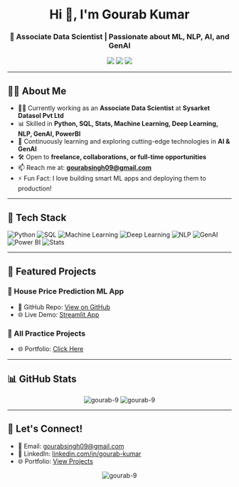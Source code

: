 <h1 align="center">Hi 👋, I'm Gourab Kumar</h1>
<h3 align="center">🚀 Associate Data Scientist | Passionate about ML, NLP, AI, and GenAI</h3>

<p align="center">
  <a href="https://www.linkedin.com/in/gourab-kumar/"><img src="https://img.shields.io/badge/LinkedIn-blue?style=for-the-badge&logo=linkedin" /></a>
  <a href="mailto:gourabsingh09@gmail.com"><img src="https://img.shields.io/badge/Gmail-red?style=for-the-badge&logo=gmail" /></a>
  <a href="https://sites.google.com/view/gourabsingh-info/projects?authuser=0"><img src="https://img.shields.io/badge/Portfolio-grey?style=for-the-badge" /></a>
</p>

---

## 👨‍💻 About Me

- 🧑‍💼 Currently working as an **Associate Data Scientist** at **Sysarket Datasol Pvt Ltd**
- 📊 Skilled in **Python, SQL, Stats, Machine Learning, Deep Learning, NLP, GenAI, PowerBI**
- 🌱 Continuously learning and exploring cutting-edge technologies in **AI & GenAI**
- 🛠️ Open to **freelance, collaborations, or full-time opportunities**
- 📫 Reach me at: **gourabsingh09@gmail.com**
- ⚡ Fun Fact: I love building smart ML apps and deploying them to production!

---

## 🔧 Tech Stack

![Python](https://img.shields.io/badge/Python-3670A0?style=for-the-badge&logo=python&logoColor=white)
![SQL](https://img.shields.io/badge/SQL-005C84?style=for-the-badge&logo=sqlite&logoColor=white)
![Machine Learning](https://img.shields.io/badge/Machine%20Learning-yellow?style=for-the-badge)
![Deep Learning](https://img.shields.io/badge/Deep%20Learning-orange?style=for-the-badge)
![NLP](https://img.shields.io/badge/NLP-blueviolet?style=for-the-badge)
![GenAI](https://img.shields.io/badge/GenAI-ff69b4?style=for-the-badge)
![Power BI](https://img.shields.io/badge/PowerBI-F2C811?style=for-the-badge&logo=powerbi&logoColor=black)
![Stats](https://img.shields.io/badge/Statistics-green?style=for-the-badge)

---

## 🚀 Featured Projects

### 🏡 House Price Prediction ML App
- 🔗 GitHub Repo: [View on GitHub](https://github.com/gourab-9/house-price-prediction-mlproject-)
- 🌐 Live Demo: [Streamlit App](https://apptrial2py-4d3txqs8sw2tlvp5uod65q.streamlit.app/)

### 📁 All Practice Projects
- 🌐 Portfolio: [Click Here](https://sites.google.com/view/gourabsingh-info/projects?authuser=0)

---

## 📊 GitHub Stats

<p align="center">
  <img src="https://github-readme-stats.vercel.app/api?username=gourab-9&show_icons=true&theme=tokyonight" alt="gourab-9" />
  <img src="https://github-readme-streak-stats.herokuapp.com/?user=gourab-9&theme=tokyonight" alt="gourab-9" />
</p>

---

## 🔗 Let's Connect!

- 📧 Email: gourabsingh09@gmail.com  
- 💼 LinkedIn: [linkedin.com/in/gourab-kumar](https://www.linkedin.com/in/gourab-kumar/)
- 🌐 Portfolio: [View Projects](https://sites.google.com/view/gourabsingh-info/projects?authuser=0)

<p align="center">
  <img src="https://komarev.com/ghpvc/?username=gourab-9&label=Profile%20views&color=0e75b6&style=flat" alt="gourab-9" />
</p>
